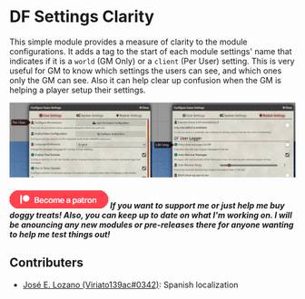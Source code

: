 # DF Settings Clarity

This simple module provides a measure of clarity to the module configurations. It adds a tag to the start of each module settings' name that indicates if it is a `world` (GM Only) or a `client` (Per User) setting. This is very useful for GM to know which settings the users can see, and which ones only the GM can see. Also it can help clear up confusion when the GM is helping a player setup their settings.

![Settings Clarity](../.assets/df-settings-clarity.png)

##### [![become a patron](../.assets/patreon-image.png)](https://www.patreon.com/bePatron?u=46113583) If you want to support me or just help me buy doggy treats! Also, you can keep up to date on what I'm working on. I will be anouncing any new modules or pre-releases there for anyone wanting to help me test things out!

## Contributers

- [José E. Lozano (Viriato139ac#0342)](https://github.com/lozalojo): Spanish localization
